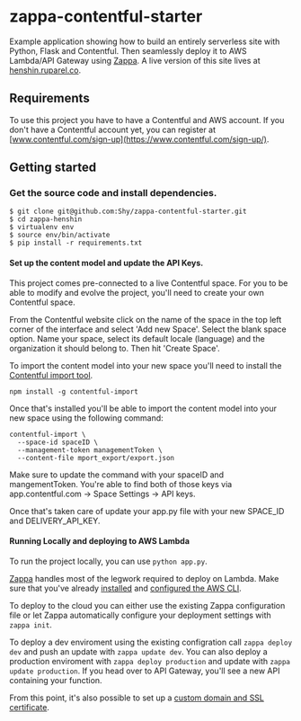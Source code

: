 # zappa-contentful-starter

Example application showing how to build an entirely serverless site with Python, Flask and Contentful. Then seamlessly deploy it to AWS Lambda/API Gateway using [Zappa](https://github.com/Miserlou/Zappa). A live version of this site lives at [henshin.ruparel.co](https://henshin.ruparel.co/).

## Requirements

To use this project you have to have a Contentful and AWS account. If you don't have a Contentful account yet, you can register at [www.contentful.com/sign-up](https://www.contentful.com/sign-up/).

## Getting started

### Get the source code and install dependencies.

```
$ git clone git@github.com:Shy/zappa-contentful-starter.git
$ cd zappa-henshin
$ virtualenv env
$ source env/bin/activate
$ pip install -r requirements.txt
```

#### Set up the content model and update the API Keys.

This project comes pre-connected to a live Contentful space. For you to be able to modify and evolve the project, you'll need to create your own Contentful space.

From the Contentful website click on the name of the space in the top left corner of the interface and select 'Add new Space'. Select the blank space option. Name your space, select its default locale (language) and the organization it should belong to. Then hit 'Create Space'.

To import the content model into your new space you'll need to install the [Contentful import tool](https://github.com/contentful/contentful-import).

```
npm install -g contentful-import
```

Once that's installed you'll be able to import the content model into your new space using the following command:

```
contentful-import \
  --space-id spaceID \
  --management-token managementToken \
  --content-file mport_export/export.json
  ```

Make sure to update the command with your spaceID and mangementToken. You're able to find both of those keys via app.contentful.com -> Space Settings -> API keys.

Once that's taken care of update your app.py file with your new SPACE_ID and DELIVERY_API_KEY.

#### Running Locally and deploying to AWS Lambda

To run the project locally, you can use `python app.py`.

[Zappa](https://github.com/Miserlou/Zappa) handles most of the legwork required to deploy on Lambda. Make sure that you've already [installed](https://docs.aws.amazon.com/cli/latest/userguide/installing.html) and [configured the AWS CLI](https://docs.aws.amazon.com/cli/latest/userguide/cli-chap-getting-started.html#cli-quick-configuration).

To deploy to the cloud you can either use the existing Zappa configuration file or let Zappa automatically configure your deployment settings with `zappa init`.

To deploy a dev enviroment using the existing configration call `zappa deploy dev` and push an update with `zappa update dev`. You can also deploy a production enviroment with `zappa deploy production` and update with `zappa update production`. If you head over to API Gateway, you'll see a new API containing your function.

From this point, it's also possible to set up a [custom domain and SSL certificate](https://docs.aws.amazon.com/apigateway/latest/developerguide/how-to-custom-domains.html).
